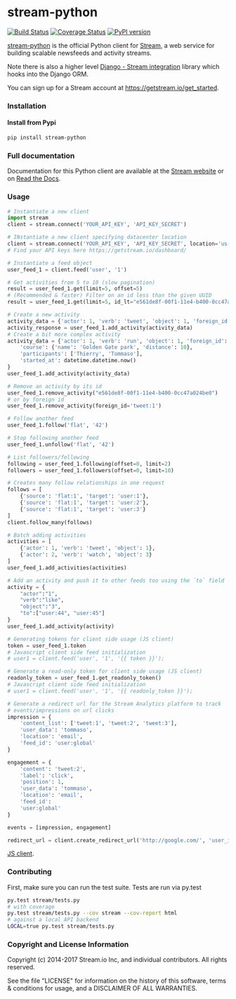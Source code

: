 stream-python
=============

[![Build Status](https://travis-ci.org/GetStream/stream-python.svg?branch=master)](https://travis-ci.org/GetStream/stream-python) [![Coverage Status](https://coveralls.io/repos/github/GetStream/stream-python/badge.svg?branch=master)](https://coveralls.io/r/GetStream/stream-python?branch=master) [![PyPI version](https://badge.fury.io/py/stream-python.svg)](http://badge.fury.io/py/stream-python)

[stream-python](https://github.com/GetStream/stream-python) is the official Python client for [Stream](https://getstream.io/), a web service for building scalable newsfeeds and activity streams.

Note there is also a higher level [Django - Stream integration](https://github.com/getstream/stream-django) library which hooks into the Django ORM.

You can sign up for a Stream account at https://getstream.io/get_started.

### Installation

#### Install from Pypi

```bash
pip install stream-python
```

### Full documentation

Documentation for this Python client are available at the [Stream website](https://getstream.io/docs/?language=python) or on [Read the Docs](http://stream-python.readthedocs.org/en/latest/).

### Usage

```python
# Instantiate a new client
import stream
client = stream.connect('YOUR_API_KEY', 'API_KEY_SECRET')

# INstantiate a new client specifying datacenter location
client = stream.connect('YOUR_API_KEY', 'API_KEY_SECRET', location='us-east')
# Find your API keys here https://getstream.io/dashboard/

# Instantiate a feed object
user_feed_1 = client.feed('user', '1')

# Get activities from 5 to 10 (slow pagination)
result = user_feed_1.get(limit=5, offset=5)
# (Recommended & faster) Filter on an id less than the given UUID
result = user_feed_1.get(limit=5, id_lt="e561de8f-00f1-11e4-b400-0cc47a024be0")

# Create a new activity
activity_data = {'actor': 1, 'verb': 'tweet', 'object': 1, 'foreign_id': 'tweet:1'}
activity_response = user_feed_1.add_activity(activity_data)
# Create a bit more complex activity
activity_data = {'actor': 1, 'verb': 'run', 'object': 1, 'foreign_id': 'run:1',
	'course': {'name': 'Golden Gate park', 'distance': 10},
	'participants': ['Thierry', 'Tommaso'],
	'started_at': datetime.datetime.now()
}
user_feed_1.add_activity(activity_data)

# Remove an activity by its id
user_feed_1.remove_activity("e561de8f-00f1-11e4-b400-0cc47a024be0")
# or by foreign id
user_feed_1.remove_activity(foreign_id='tweet:1')

# Follow another feed
user_feed_1.follow('flat', '42')

# Stop following another feed
user_feed_1.unfollow('flat', '42')

# List followers/following
following = user_feed_1.following(offset=0, limit=2)
followers = user_feed_1.followers(offset=0, limit=10)

# Creates many follow relationships in one request
follows = [
    {'source': 'flat:1', 'target': 'user:1'},
    {'source': 'flat:1', 'target': 'user:2'},
    {'source': 'flat:1', 'target': 'user:3'}
]
client.follow_many(follows)

# Batch adding activities
activities = [
	{'actor': 1, 'verb': 'tweet', 'object': 1},
	{'actor': 2, 'verb': 'watch', 'object': 3}
]
user_feed_1.add_activities(activities)

# Add an activity and push it to other feeds too using the `to` field
activity = {
    "actor":"1",
    "verb":"like",
    "object":"3",
    "to":["user:44", "user:45"]
}
user_feed_1.add_activity(activity)

# Generating tokens for client side usage (JS client)
token = user_feed_1.token
# Javascript client side feed initialization
# user1 = client.feed('user', '1', '{{ token }}');

# Generate a read-only token for client side usage (JS client)
readonly_token = user_feed_1.get_readonly_token()
# Javascript client side feed initialization
# user1 = client.feed('user', '1', '{{ readonly_token }}');

# Generate a redirect url for the Stream Analytics platform to track
# events/impressions on url clicks
impression = {
    'content_list': ['tweet:1', 'tweet:2', 'tweet:3'],
    'user_data': 'tommaso',
    'location': 'email',
    'feed_id': 'user:global'
}

engagement = {
    'content': 'tweet:2',
    'label': 'click',
    'position': 1,
    'user_data': 'tommaso',
    'location': 'email',
    'feed_id':
    'user:global'
}

events = [impression, engagement]

redirect_url = client.create_redirect_url('http://google.com/', 'user_id', events)
```

[JS client](http://github.com/getstream/stream-js).

### Contributing

First, make sure you can run the test suite. Tests are run via py.test

```bash
py.test stream/tests.py
# with coverage
py.test stream/tests.py --cov stream --cov-report html
# against a local API backend
LOCAL=true py.test stream/tests.py
```

### Copyright and License Information

Copyright (c) 2014-2017 Stream.io Inc, and individual contributors. All rights reserved.

See the file "LICENSE" for information on the history of this software, terms & conditions for usage, and a DISCLAIMER OF ALL WARRANTIES.

